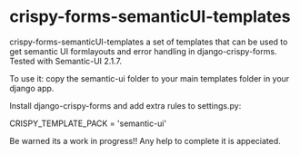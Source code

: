 # crispy-forms-semanticUI-templates
crispy-forms-semanticUI-templates a set of templates that can be used to get 
semantic UI formlayouts and error handling in django-crispy-forms. 
Tested with Semantic-UI 2.1.7.

To use it:
copy the semantic-ui folder to your main templates folder in your django app.

Install django-crispy-forms and add extra rules to settings.py:

CRISPY_TEMPLATE_PACK = 'semantic-ui'

Be warned its a work in progress!!
Any help to complete it is appeciated.

